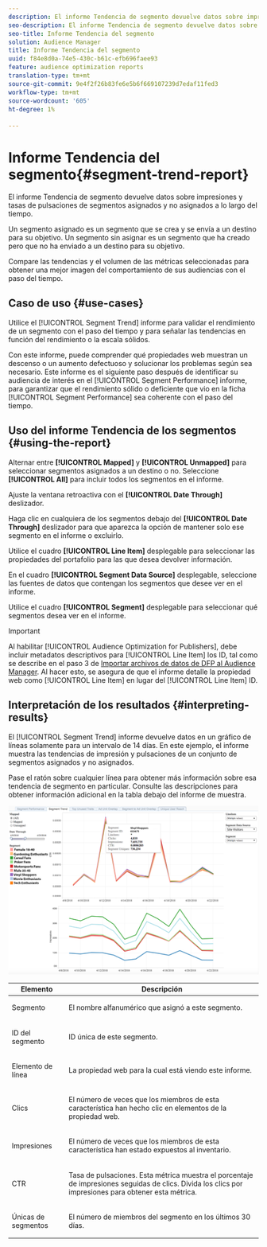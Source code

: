 ```yaml
---
description: El informe Tendencia de segmento devuelve datos sobre impresiones y tasas de pulsaciones de segmentos asignados y no asignados a lo largo del tiempo. Un segmento asignado es un segmento que se crea y se envía a un destino para su objetivo. Un segmento sin asignar es un segmento que ha creado pero que no ha enviado a un destino para su objetivo. Compare las tendencias y el volumen de las métricas seleccionadas para obtener una mejor imagen del comportamiento de sus audiencias con el paso del tiempo.
seo-description: El informe Tendencia de segmento devuelve datos sobre impresiones y tasas de pulsaciones de segmentos asignados y no asignados a lo largo del tiempo. Un segmento asignado es un segmento que se crea y se envía a un destino para su objetivo. Un segmento sin asignar es un segmento que ha creado pero que no ha enviado a un destino para su objetivo. Compare las tendencias y el volumen de las métricas seleccionadas para obtener una mejor imagen del comportamiento de sus audiencias con el paso del tiempo.
seo-title: Informe Tendencia del segmento
solution: Audience Manager
title: Informe Tendencia del segmento
uuid: f84e8d0a-74e5-430c-b61c-efb696faee93
feature: audience optimization reports
translation-type: tm+mt
source-git-commit: 9e4f2f26b83fe6e5b6f669107239d7edaf11fed3
workflow-type: tm+mt
source-wordcount: '605'
ht-degree: 1%

---
```



# Informe Tendencia del segmento{#segment-trend-report}

El informe Tendencia de segmento devuelve datos sobre impresiones y tasas de pulsaciones de segmentos asignados y no asignados a lo largo del tiempo.

Un segmento asignado es un segmento que se crea y se envía a un destino para su objetivo. Un segmento sin asignar es un segmento que ha creado pero que no ha enviado a un destino para su objetivo.

Compare las tendencias y el volumen de las métricas seleccionadas para obtener una mejor imagen del comportamiento de sus audiencias con el paso del tiempo.

## Caso de uso {#use-cases}

Utilice el [!UICONTROL Segment Trend] informe para validar el rendimiento de un segmento con el paso del tiempo y para señalar las tendencias en función del rendimiento o la escala sólidos.

Con este informe, puede comprender qué propiedades web muestran un descenso o un aumento defectuoso y solucionar los problemas según sea necesario. Este informe es el siguiente paso después de identificar su audiencia de interés en el [!UICONTROL Segment Performance] informe, para garantizar que el rendimiento sólido o deficiente que vio en la ficha [!UICONTROL Segment Performance] sea coherente con el paso del tiempo.

## Uso del informe Tendencia de los segmentos {#using-the-report}

Alternar entre **[!UICONTROL Mapped]** y **[!UICONTROL Unmapped]** para seleccionar segmentos asignados a un destino o no. Seleccione **[!UICONTROL All]** para incluir todos los segmentos en el informe.

Ajuste la ventana retroactiva con el **[!UICONTROL Date Through]** deslizador.

Haga clic en cualquiera de los segmentos debajo del **[!UICONTROL Date Through]** deslizador para que aparezca la opción de mantener solo ese segmento en el informe o excluirlo.

Utilice el cuadro **[!UICONTROL Line Item]** desplegable para seleccionar las propiedades del portafolio para las que desea devolver información.

En el cuadro **[!UICONTROL Segment Data Source]** desplegable, seleccione las fuentes de datos que contengan los segmentos que desee ver en el informe.

Utilice el cuadro **[!UICONTROL Segment]** desplegable para seleccionar qué segmentos desea ver en el informe.

>[!IMPORTANT]
>
>Al habilitar [!UICONTROL Audience Optimization for Publishers], debe incluir metadatos descriptivos para [!UICONTROL Line Item] los ID, tal como se describe en el paso 3 de [Importar archivos de datos de DFP al Audience Manager](../../../reporting/audience-optimization-reports/aor-publishers/import-dfp.md). Al hacer esto, se asegura de que el informe detalle la propiedad web como [!UICONTROL Line Item] en lugar del [!UICONTROL Line Item] ID.

## Interpretación de los resultados {#interpreting-results}

El [!UICONTROL Segment Trend] informe devuelve datos en un gráfico de líneas solamente para un intervalo de 14 días. En este ejemplo, el informe muestra las tendencias de impresión y pulsaciones de un conjunto de segmentos asignados y no asignados.

Pase el ratón sobre cualquier línea para obtener más información sobre esa tendencia de segmento en particular. Consulte las descripciones para obtener información adicional en la tabla debajo del informe de muestra.

![](assets/publisher_segment_trend.png)

<table id="table_AFE2540583C34835B04584693ADFD26A"> 
 <thead> 
  <tr> 
   <th colname="col1" class="entry"> Elemento </th> 
   <th colname="col2" class="entry"> Descripción </th> 
  </tr>
 </thead>
 <tbody> 
  <tr> 
   <td colname="col1"> <p><span class="wintitle"> Segmento</span> </p> </td> 
   <td colname="col2"> <p>El nombre alfanumérico que asignó a este segmento. </p> </td> 
  </tr> 
  <tr> 
   <td colname="col1"> <p><span class="wintitle"> ID del segmento</span> </p> </td> 
   <td colname="col2"> <p>ID única de este segmento. </p> </td> 
  </tr> 
  <tr> 
   <td colname="col1"> <p><span class="wintitle"> Elemento de línea</span> </p> </td> 
   <td colname="col2"> <p>La propiedad web para la cual está viendo este informe. </p> </td> 
  </tr> 
  <tr> 
   <td colname="col1"> <p><span class="wintitle"> Clics</span> </p> </td> 
   <td colname="col2"> <p>El número de veces que los miembros de esta característica han hecho clic en elementos de la propiedad web. </p> </td> 
  </tr> 
  <tr> 
   <td colname="col1"> <p><span class="wintitle"> Impresiones</span> </p> </td> 
   <td colname="col2"> <p>El número de veces que los miembros de esta característica han estado expuestos al inventario. </p> </td> 
  </tr> 
  <tr> 
   <td colname="col1"> <p><span class="wintitle"> CTR</span> </p> </td> 
   <td colname="col2"> <p>Tasa de pulsaciones. Esta métrica muestra el porcentaje de impresiones seguidas de clics. Divida los clics por impresiones para obtener esta métrica. </p> </td> 
  </tr> 
  <tr> 
   <td colname="col1"> <p><span class="wintitle"> Únicas de segmentos</span> </p> </td> 
   <td colname="col2"> <p>El número de miembros del segmento en los últimos 30 días. </p> </td> 
  </tr> 
 </tbody> 
</table>
